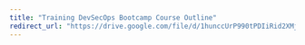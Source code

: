 ```yaml
---
title: "Training DevSecOps Bootcamp Course Outline"
redirect_url: "https://drive.google.com/file/d/1hunccUrP990tPDIiRid2XMj7O_Kz14Ap/view?usp=sharing"
---
```

